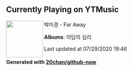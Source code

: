 ## Currently Playing on YTMusic

[<img align="left" width="100" src="https://lh3.googleusercontent.com/B2vVoUzy4iFOt2phfpln7QT0S94ArA8ohiblzTHxjWU_wzYcnvt1wjB3dAqaLkBUXtE1w4f3MquCU2Y">](https://music.youtube.com/channel/UCZ_b8crvkkBTRgdfvb9rJPA)

박미경 - Far Away

**Albums**: 아담의 심리

Last updated at 07/29/2020 19:46

#### Generated with [20chan/github-now](https://github.com/20chan/github-now)


<!--
**20chan/20chan** is a ✨ _special_ ✨ repository because its `README.md` (this file) appears on your GitHub profile.

Here are some ideas to get you started:

- 🔭 I’m currently working on ...
- 🌱 I’m currently learning ...
- 👯 I’m looking to collaborate on ...
- 🤔 I’m looking for help with ...
- 💬 Ask me about ...
- 📫 How to reach me: ...
- 😄 Pronouns: ...
- ⚡ Fun fact: ...
-->
